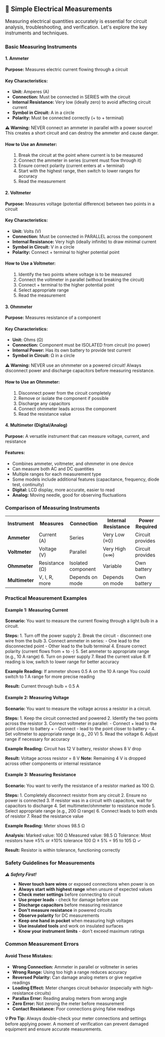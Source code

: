 <!-- MEASUREMENTS SECTION -->
<div id="measurements" class="section">
                <div class="module">
                    <h2>📏 Simple Electrical Measurements</h2>
                    
<p style="font-size: 1.1em; margin-bottom: 25px;">Measuring electrical quantities accurately is essential for circuit analysis, troubleshooting, and verification. Let's explore the key instruments and techniques.</p>
                    
<h3>Basic Measuring Instruments</h3>
                    
<div class="definition-card">
    <h4>1. Ammeter</h4>
    <p><strong>Purpose:</strong> Measures electric current flowing through a circuit</p>
                        
<div class="key-points" style="margin-top: 15px;">
    <h4>Key Characteristics:</h4>
                            <ul>
                                <li><strong>Unit:</strong> Amperes (A)</li>
                                <li><strong>Connection:</strong> Must be connected in SERIES with the circuit</li>
                                <li><strong>Internal Resistance:</strong> Very low (ideally zero) to avoid affecting circuit current</li>
                                <li><strong>Symbol in Circuit:</strong> A in a circle</li>
                                <li><strong>Polarity:</strong> Must be connected correctly (+ to + terminal)</li>
                            </ul>
                        </div>
                        
<div class="warning" style="margin-top: 15px;">
                            <strong>⚠️ Warning:</strong> NEVER connect an ammeter in parallel with a power source! This creates a short circuit and can destroy the ammeter and cause danger.
                        </div>
                        
<div class="example" style="margin-top: 15px;">
                            <h4>How to Use an Ammeter:</h4>
                            <ol style="margin-left: 20px;">
                                <li>Break the circuit at the point where current is to be measured</li>
                                <li>Connect the ammeter in series (current must flow through it)</li>
                                <li>Ensure correct polarity (current enters at + terminal)</li>
                                <li>Start with the highest range, then switch to lower ranges for accuracy</li>
                                <li>Read the measurement</li>
                            </ol>
                        </div>
                    </div>
                    
<div class="definition-card">
                        <h4>2. Voltmeter</h4>
                        <p><strong>Purpose:</strong> Measures voltage (potential difference) between two points in a circuit</p>
                        
<div class="key-points" style="margin-top: 15px;">
                            <h4>Key Characteristics:</h4>
                            <ul>
                                <li><strong>Unit:</strong> Volts (V)</li>
                                <li><strong>Connection:</strong> Must be connected in PARALLEL across the component</li>
                                <li><strong>Internal Resistance:</strong> Very high (ideally infinite) to draw minimal current</li>
                                <li><strong>Symbol in Circuit:</strong> V in a circle</li>
                                <li><strong>Polarity:</strong> Connect + terminal to higher potential point</li>
                            </ul>
                        </div>
                        
<div class="example" style="margin-top: 15px;">
                            <h4>How to Use a Voltmeter:</h4>
                            <ol style="margin-left: 20px;">
                                <li>Identify the two points where voltage is to be measured</li>
                                <li>Connect the voltmeter in parallel (without breaking the circuit)</li>
                                <li>Connect + terminal to the higher potential point</li>
                                <li>Select appropriate range</li>
                                <li>Read the measurement</li>
                            </ol>
                        </div>
                    </div>
                    
<div class="definition-card">
                        <h4>3. Ohmmeter</h4>
                        <p><strong>Purpose:</strong> Measures resistance of a component</p>
                        
<div class="key-points" style="margin-top: 15px;">
                            <h4>Key Characteristics:</h4>
                            <ul>
                                <li><strong>Unit:</strong> Ohms (Ω)</li>
                                <li><strong>Connection:</strong> Component must be ISOLATED from circuit (no power)</li>
                                <li><strong>Internal Power:</strong> Has its own battery to provide test current</li>
                                <li><strong>Symbol in Circuit:</strong> Ω in a circle</li>
                            </ul>
                        </div>
                        
<div class="warning" style="margin-top: 15px;">
                            <strong>⚠️ Warning:</strong> NEVER use an ohmmeter on a powered circuit! Always disconnect power and discharge capacitors before measuring resistance.
                        </div>
                        
<div class="example" style="margin-top: 15px;">
                            <h4>How to Use an Ohmmeter:</h4>
                            <ol style="margin-left: 20px;">
                                <li>Disconnect power from the circuit completely</li>
                                <li>Remove or isolate the component if possible</li>
                                <li>Discharge any capacitors</li>
                                <li>Connect ohmmeter leads across the component</li>
                                <li>Read the resistance value</li>
                            </ol>
                        </div>
                    </div>
                    
<div class="definition-card">
                        <h4>4. Multimeter (Digital/Analog)</h4>
                        <p><strong>Purpose:</strong> A versatile instrument that can measure voltage, current, and resistance</p>
                        
<div class="key-points" style="margin-top: 15px;">
                            <h4>Features:</h4>
                            <ul>
                                <li>Combines ammeter, voltmeter, and ohmmeter in one device</li>
                                <li>Can measure both AC and DC quantities</li>
                                <li>Multiple ranges for each measurement type</li>
                                <li>Some models include additional features (capacitance, frequency, diode test, continuity)</li>
                                <li><strong>Digital:</strong> LCD display, more accurate, easier to read</li>
                                <li><strong>Analog:</strong> Moving needle, good for observing fluctuations</li>
                            </ul>
                        </div>
                    </div>
                    
<h3>Comparison of Measuring Instruments</h3>
                    <table class="comparison-table">
                        <tr>
                            <th>Instrument</th>
                            <th>Measures</th>
                            <th>Connection</th>
                            <th>Internal Resistance</th>
                            <th>Power Required</th>
                        </tr>
                        <tr>
                            <td><strong>Ammeter</strong></td>
                            <td>Current (A)</td>
                            <td>Series</td>
                            <td>Very Low (≈0)</td>
                            <td>Circuit provides</td>
                        </tr>
                        <tr>
                            <td><strong>Voltmeter</strong></td>
                            <td>Voltage (V)</td>
                            <td>Parallel</td>
                            <td>Very High (≈∞)</td>
                            <td>Circuit provides</td>
                        </tr>
                        <tr>
                            <td><strong>Ohmmeter</strong></td>
                            <td>Resistance (Ω)</td>
                            <td>Isolated component</td>
                            <td>Variable</td>
                            <td>Own battery</td>
                        </tr>
                        <tr>
                            <td><strong>Multimeter</strong></td>
                            <td>V, I, R, more</td>
                            <td>Depends on mode</td>
                            <td>Depends on mode</td>
                            <td>Own battery</td>
                        </tr>
                    </table>
                    
<h3>Practical Measurement Examples</h3>
                    
<div class="example">
                        <h4>Example 1: Measuring Current</h4>
                        <p><strong>Scenario:</strong> You want to measure the current flowing through a light bulb in a circuit.</p>
                        
<div class="calculation">
<strong>Steps:</strong>
1. Turn off the power supply
2. Break the circuit - disconnect one wire from the bulb
3. Connect ammeter in series:
   - One lead to the disconnected point
   - Other lead to the bulb terminal
4. Ensure correct polarity (current flows from + to -)
5. Set ammeter to appropriate range (e.g., 10 A range)
6. Turn on power supply
7. Read the current value
8. If reading is low, switch to lower range for better accuracy

<strong>Example Reading:</strong>
If ammeter shows 0.5 A on the 10 A range
You could switch to 1 A range for more precise reading

<strong>Result:</strong> Current through bulb = 0.5 A
                        </div>
                    </div>
                    
<div class="example">
                        <h4>Example 2: Measuring Voltage</h4>
                        <p><strong>Scenario:</strong> You want to measure the voltage across a resistor in a circuit.</p>
                        
<div class="calculation">
<strong>Steps:</strong>
1. Keep the circuit connected and powered
2. Identify the two points across the resistor
3. Connect voltmeter in parallel:
   - Connect + lead to the point closer to battery +
   - Connect - lead to the point closer to battery -
4. Set voltmeter to appropriate range (e.g., 20 V)
5. Read the voltage
6. Adjust range if necessary for accuracy

<strong>Example Reading:</strong>
Circuit has 12 V battery, resistor shows 8 V drop

<strong>Result:</strong> Voltage across resistor = 8 V
<strong>Note:</strong> Remaining 4 V is dropped across other 
components or internal resistance
                        </div>
                    </div>
                    
<div class="example">
                        <h4>Example 3: Measuring Resistance</h4>
                        <p><strong>Scenario:</strong> You want to verify the resistance of a resistor marked as 100 Ω.</p>
                        
<div class="calculation">
<strong>Steps:</strong>
1. Completely disconnect resistor from any circuit
2. Ensure no power is connected
3. If resistor was in a circuit with capacitors, 
   wait for capacitors to discharge
4. Set multimeter/ohmmeter to resistance mode
5. Select appropriate range (e.g., 200 Ω range)
6. Connect leads to both ends of resistor
7. Read the resistance value

<strong>Example Reading:</strong>
Meter shows 98.5 Ω

<strong>Analysis:</strong>
Marked value: 100 Ω
Measured value: 98.5 Ω
Tolerance: Most resistors have ±5% or ±10% tolerance
100 Ω ± 5% = 95 to 105 Ω ✓

<strong>Result:</strong> Resistor is within tolerance, functioning correctly
                        </div>
                    </div>
                    
<h3>Safety Guidelines for Measurements</h3>
                    <div class="warning">
                        <h5 style="margin-bottom: 10px;">⚠️ Safety First!</h5>
                        <ul style="margin-left: 20px;">
                            <li><strong>Never touch bare wires</strong> or exposed connections when power is on</li>
                            <li><strong>Always start with highest range</strong> when unsure of expected values</li>
                            <li><strong>Check meter settings</strong> before connecting to circuit</li>
                            <li><strong>Use proper leads</strong> - check for damage before use</li>
                            <li><strong>Discharge capacitors</strong> before measuring resistance</li>
                            <li><strong>Don't measure resistance</strong> in powered circuits</li>
                            <li><strong>Observe polarity</strong> for DC measurements</li>
                            <li><strong>Keep one hand in pocket</strong> when measuring high voltages</li>
                            <li><strong>Use insulated tools</strong> and work on insulated surfaces</li>
                            <li><strong>Know your instrument limits</strong> - don't exceed maximum ratings</li>
                        </ul>
                    </div>
                    
<h3>Common Measurement Errors</h3>
                    <div class="key-points">
                        <h4>Avoid These Mistakes:</h4>
                        <ul>
                            <li><strong>Wrong Connection:</strong> Ammeter in parallel or voltmeter in series</li>
                            <li><strong>Wrong Range:</strong> Using too high a range reduces accuracy</li>
                            <li><strong>Reversed Polarity:</strong> Can damage analog meters or give negative readings</li>
                            <li><strong>Loading Effect:</strong> Meter changes circuit behavior (especially with high-resistance circuits)</li>
                            <li><strong>Parallax Error:</strong> Reading analog meters from wrong angle</li>
                            <li><strong>Zero Error:</strong> Not zeroing the meter before measurement</li>
                            <li><strong>Contact Resistance:</strong> Poor connections giving false readings</li>
                        </ul>
                    </div>
                    
<div class="note">
                        <strong>💡 Pro Tip:</strong> Always double-check your meter connections and settings before applying power. A moment of verification can prevent damaged equipment and ensure accurate measurements.
                    </div>
                </div>
            </div>
            